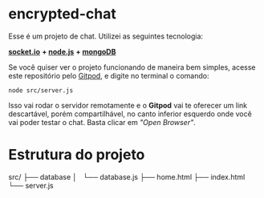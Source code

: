 
# encrypted-chat
Esse é um projeto de chat.
Utilizei as seguintes tecnologia:

 **[socket.io](https://socket.io)** 
 **+ [node.js](https://nodejs.org/)** 
 **+ [mongoDB](https://www.mongodb.com/)**

Se você quiser ver o projeto funcionando de maneira bem simples, acesse este repositório pelo [Gitpod](https://www.gitpod.io/), e digite no terminal o comando:

    node src/server.js
Isso vai rodar o servidor remotamente e o **Gitpod** vai te oferecer um link descartável, porém compartilhável, no canto inferior esquerdo onde você vai poder testar o chat. Basta clicar em *"Open Browser"*.

# Estrutura do projeto
src/
├── database
│   └── database.js
├── home.html
├── index.html
└── server.js

